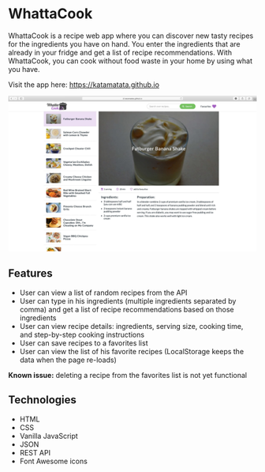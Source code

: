 # WhattaCook

WhattaCook is a recipe web app where you can discover new tasty recipes for the ingredients you have on hand. You enter the ingredients that are already in your fridge and get a list of recipe recommendations. With WhattaCook, you can cook without food waste in your home by using what you have. 

Visit the app here: https://katamatata.github.io

![WhattaCook Screenshot](/images/screenshot.jpg)

## Features

* User can view a list of random recipes from the API
* User can type in his ingredients (multiple ingredients separated by comma) and get a list of recipe recommendations based on those ingredients
* User can view recipe details: ingredients, serving size, cooking time, and step-by-step cooking instructions 
* User can save recipes to a favorites list
* User can view the list of his favorite recipes (LocalStorage keeps the data when the page re-loads)

**Known issue:** deleting a recipe from the favorites list is not yet functional

## Technologies
* HTML 
* CSS
* Vanilla JavaScript
* JSON
* REST API
* Font Awesome icons
